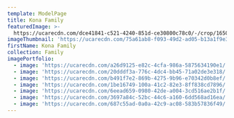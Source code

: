 ```yaml
---
template: ModelPage
title: Kona Family
featuredImage: >-
  https://ucarecdn.com/dce41841-c521-4240-851d-ce30800c78c0/-/crop/1650x921/0,0/-/preview/
imageThumbnail: 'https://ucarecdn.com/75a61ab8-f093-49d2-ad05-b13a1f9e34b3/'
firstName: Kona Family
collection: Family
imagePortfolio:
  - image: 'https://ucarecdn.com/a26d9125-e82c-4cfa-986a-5875634190e1/'
  - image: 'https://ucarecdn.com/20dddf3a-776c-4dc4-bb45-71a02de3e318/'
  - image: 'https://ucarecdn.com/b491f7e2-869b-4275-9b96-e70342d0b8ef/'
  - image: 'https://ucarecdn.com/1be16749-100a-41c2-82e3-8ff838cd7896/'
  - image: 'https://ucarecdn.com/6eead659-0980-42de-a004-3cd516ae2b1f/'
  - image: 'https://ucarecdn.com/3697a84c-52bc-44c6-a160-6dd568ad16ea/'
  - image: 'https://ucarecdn.com/687c55ad-0a0a-42c9-ac08-583b57836f49/'
---
```


